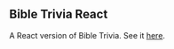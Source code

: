 ## Bible Trivia React

A React version of Bible Trivia. See it [here](https://ianfisk.github.io/BibleTriviaReact/).
